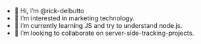 - 👋 Hi, I’m @rick-delbutto
- 👀 I’m interested in marketing technology. 
- 🌱 I’m currently learning JS and try to understand node.js.
- 💞️ I’m looking to collaborate on server-side-tracking-projects.


<!---
rick-delbutto/rick-delbutto is a ✨ special ✨ repository because its `README.md` (this file) appears on your GitHub profile.
You can click the Preview link to take a look at your changes.
--->
